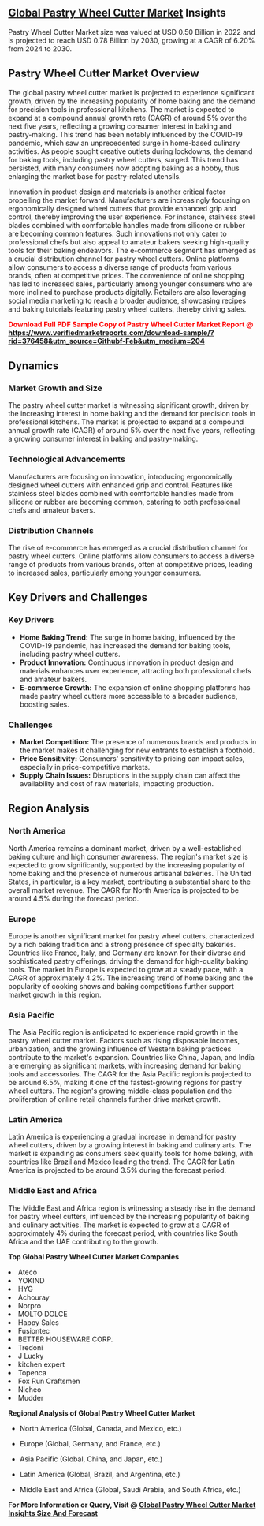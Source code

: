 <h2><a href="https://www.verifiedmarketreports.com/download-sample/?rid=376458&amp;utm_source=Githubf&amp;utm_medium=204" target="_blank">Global Pastry Wheel Cutter Market</a> Insights</h2><p>Pastry Wheel Cutter Market size was valued at USD 0.50 Billion in 2022 and is projected to reach USD 0.78 Billion by 2030, growing at a CAGR of 6.20% from 2024 to 2030.</p><p> <h2>Pastry Wheel Cutter Market Overview</h2> <p>The global pastry wheel cutter market is projected to experience significant growth, driven by the increasing popularity of home baking and the demand for precision tools in professional kitchens. The market is expected to expand at a compound annual growth rate (CAGR) of around 5% over the next five years, reflecting a growing consumer interest in baking and pastry-making. This trend has been notably influenced by the COVID-19 pandemic, which saw an unprecedented surge in home-based culinary activities. As people sought creative outlets during lockdowns, the demand for baking tools, including pastry wheel cutters, surged. This trend has persisted, with many consumers now adopting baking as a hobby, thus enlarging the market base for pastry-related utensils. </p> <p>Innovation in product design and materials is another critical factor propelling the market forward. Manufacturers are increasingly focusing on ergonomically designed wheel cutters that provide enhanced grip and control, thereby improving the user experience. For instance, stainless steel blades combined with comfortable handles made from silicone or rubber are becoming common features. Such innovations not only cater to professional chefs but also appeal to amateur bakers seeking high-quality tools for their baking endeavors. The e-commerce segment has emerged as a crucial distribution channel for pastry wheel cutters. Online platforms allow consumers to access a diverse range of products from various brands, often at competitive prices. The convenience of online shopping has led to increased sales, particularly among younger consumers who are more inclined to purchase products digitally. Retailers are also leveraging social media marketing to reach a broader audience, showcasing recipes and baking tutorials featuring pastry wheel cutters, thereby driving sales. </p> <p><strong><p><span class=""><span style="color: #ff0000;"><strong>Download Full PDF Sample Copy of Pastry Wheel Cutter Market Report</strong> @ </span><a href="https://www.verifiedmarketreports.com/download-sample/?rid=376458&amp;utm_source=Githubf-Feb&amp;utm_medium=204" target="_blank">https://www.verifiedmarketreports.com/download-sample/?rid=376458&amp;utm_source=Githubf-Feb&amp;utm_medium=204</a></span></p></strong></p> <h2>Dynamics</h2> <h3>Market Growth and Size</h3> <p>The pastry wheel cutter market is witnessing significant growth, driven by the increasing interest in home baking and the demand for precision tools in professional kitchens. The market is projected to expand at a compound annual growth rate (CAGR) of around 5% over the next five years, reflecting a growing consumer interest in baking and pastry-making. </p> <h3>Technological Advancements</h3> <p>Manufacturers are focusing on innovation, introducing ergonomically designed wheel cutters with enhanced grip and control. Features like stainless steel blades combined with comfortable handles made from silicone or rubber are becoming common, catering to both professional chefs and amateur bakers. </p> <h3>Distribution Channels</h3> <p>The rise of e-commerce has emerged as a crucial distribution channel for pastry wheel cutters. Online platforms allow consumers to access a diverse range of products from various brands, often at competitive prices, leading to increased sales, particularly among younger consumers. </p> <h2>Key Drivers and Challenges</h2> <h3>Key Drivers</h3> <ul> <li><strong>Home Baking Trend:</strong> The surge in home baking, influenced by the COVID-19 pandemic, has increased the demand for baking tools, including pastry wheel cutters. </li> <li><strong>Product Innovation:</strong> Continuous innovation in product design and materials enhances user experience, attracting both professional chefs and amateur bakers. </li> <li><strong>E-commerce Growth:</strong> The expansion of online shopping platforms has made pastry wheel cutters more accessible to a broader audience, boosting sales. </li> </ul> <h3>Challenges</h3> <ul> <li><strong>Market Competition:</strong> The presence of numerous brands and products in the market makes it challenging for new entrants to establish a foothold. </li> <li><strong>Price Sensitivity:</strong> Consumers' sensitivity to pricing can impact sales, especially in price-competitive markets. </li> <li><strong>Supply Chain Issues:</strong> Disruptions in the supply chain can affect the availability and cost of raw materials, impacting production. </li> </ul> <h2>Region Analysis</h2> <h3>North America</h3> <p>North America remains a dominant market, driven by a well-established baking culture and high consumer awareness. The region's market size is expected to grow significantly, supported by the increasing popularity of home baking and the presence of numerous artisanal bakeries. The United States, in particular, is a key market, contributing a substantial share to the overall market revenue. The CAGR for North America is projected to be around 4.5% during the forecast period. </p> <h3>Europe</h3> <p>Europe is another significant market for pastry wheel cutters, characterized by a rich baking tradition and a strong presence of specialty bakeries. Countries like France, Italy, and Germany are known for their diverse and sophisticated pastry offerings, driving the demand for high-quality baking tools. The market in Europe is expected to grow at a steady pace, with a CAGR of approximately 4.2%. The increasing trend of home baking and the popularity of cooking shows and baking competitions further support market growth in this region. </p> <h3>Asia Pacific</h3> <p>The Asia Pacific region is anticipated to experience rapid growth in the pastry wheel cutter market. Factors such as rising disposable incomes, urbanization, and the growing influence of Western baking practices contribute to the market's expansion. Countries like China, Japan, and India are emerging as significant markets, with increasing demand for baking tools and accessories. The CAGR for the Asia Pacific region is projected to be around 6.5%, making it one of the fastest-growing regions for pastry wheel cutters. The region's growing middle-class population and the proliferation of online retail channels further drive market growth. </p> <h3>Latin America</h3> <p>Latin America is experiencing a gradual increase in demand for pastry wheel cutters, driven by a growing interest in baking and culinary arts. The market is expanding as consumers seek quality tools for home baking, with countries like Brazil and Mexico leading the trend. The CAGR for Latin America is projected to be around 3.5% during the forecast period. </p> <h3>Middle East and Africa</h3> <p>The Middle East and Africa region is witnessing a steady rise in the demand for pastry wheel cutters, influenced by the increasing popularity of baking and culinary activities. The market is expected to grow at a CAGR of approximately 4% during the forecast period, with countries like South Africa and the UAE contributing to the growth.</p><p><strong>Top Global Pastry Wheel Cutter Market Companies</strong></p><div data-test-id=""><p><li>Ateco</li><li> YOKIND</li><li> HYG</li><li> Achouray</li><li> Norpro</li><li> MOLTO DOLCE</li><li> Happy Sales</li><li> Fusiontec</li><li> BETTER HOUSEWARE CORP.</li><li> Tredoni</li><li> J Lucky</li><li> kitchen expert</li><li> Topenca</li><li> Fox Run Craftsmen</li><li> Nicheo</li><li> Mudder</li></p><div><strong>Regional Analysis of&nbsp;Global Pastry Wheel Cutter Market</strong></div><ul><li dir="ltr"><p dir="ltr">North America&nbsp;(Global, Canada, and Mexico, etc.)</p></li><li dir="ltr"><p dir="ltr">Europe (Global, Germany, and France, etc.)</p></li><li dir="ltr"><p dir="ltr">Asia Pacific&nbsp;(Global, China, and Japan, etc.)</p></li><li dir="ltr"><p dir="ltr">Latin America&nbsp;(Global, Brazil, and Argentina, etc.)</p></li><li dir="ltr">Middle East and Africa&nbsp;(Global, Saudi Arabia, and South Africa, etc.)</li></ul><p><strong>For More Information or Query, Visit @&nbsp;</strong><strong><a href="https://www.verifiedmarketreports.com/product/pastry-wheel-cutter-market/?utm_source=Githubf&amp;utm_medium=204" target="_blank">Global Pastry Wheel Cutter Market Insights Size And Forecast</a></strong></p></div>
